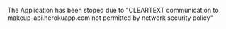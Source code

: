 The Application has been stoped due to "CLEARTEXT communication to makeup-api.herokuapp.com not permitted by network security policy"
